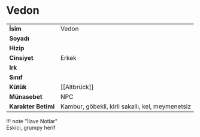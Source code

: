 # Vedon   
|  |  |  
|---|---|  
| **İsim** | Vedon |  
| **Soyadı** |  |  
| **Hizip** |  |  
| **Cinsiyet** | Erkek |  
| **Irk** |  |  
| **Sınıf** |  |  
| **Kütük** | [[Altbrück]] |  
| **Münasebet** | NPC |  
| **Karakter Betimi** | Kambur, göbekli, kirli sakallı, kel, meymenetsiz |  
  
  
!!! note "İlave Notlar"  
	Eskici, grumpy herif  
